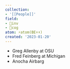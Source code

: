 ```yaml
---
collection:
- '[[People]]'
field:
- 🐢inv
- 👾cog
atom: ⚡️atom(BE⬇️⬆️)
created: '2023-01-20'
---
```


- Greg Allenby at OSU
- Fred Feinberg at Michigan
- Anocha Airbarg
